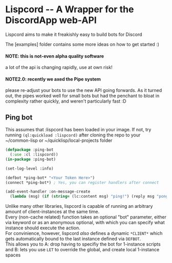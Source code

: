 # Lispcord -- A Wrapper for the DiscordApp web-API

Lispcord aims to make it freakishly easy to build bots for Discord

The [examples] folder contains some more ideas on how to get started :)


#### NOTE: this is not-even alpha quality software
a lot of the api is changing rapidly, use at own risk!

#### NOTE2.0: recently we axed the Pipe system
please re-adjust your bots to use the new API going forwards.
As it turned out, the pipes worked well for small bots but had the penchant to
bloat in complexity rather quickly, and weren't particularly fast :D


## Ping bot

This assumes that :lispcord has been loaded in your image. If not, try running
`(ql:quickload :lispcord)` after cloning the repo to your ~/common-lisp or
~/quicklisp/local-projects folder

```lisp
(defpackage :ping-bot
  (:use :cl :lispcord))
(in-package :ping-bot)

(set-log-level :info)

(defbot *ping-bot* "<Your Token Here>")
(connect *ping-bot*) ; Yes, you can register handlers after connect

(add-event-handler :on-message-create
  (lambda (msg) (if (string= (lc:content msg) "ping!") (reply msg "pong!"))))
```

Unlike many other libraries, lispcord is capable of running an arbitrary amount
of client-instances at the same time.  
Every (non-cache related) function takes an optional "bot" parameter,
either via keyword or as an anonymous optional,
with which you can specify what instance should execute the action.  
For convinience, however, lispcord *also* defines a dynamic `*CLIENT*` which
gets automatically bound to the last instance defined via `DEFBOT`.  
This allows you to
  A: drop having to specifiy the bot for 1-instance scripts and
  B: lets you use `LET` to override the global, and create local 1-instance spaces
